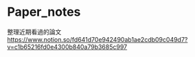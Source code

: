 # Paper_notes
整理近期看過的論文
https://www.notion.so/fd641d70e942490ab1ae2cdb09c049d7?v=c1b65216fd0e4300b840a79b3685c997
